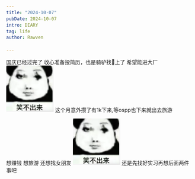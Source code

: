 ```yaml
---
title: "2024-10-07"
pubDate: 2024-10-07
intro: DIARY
tag: life
author: Rawven

---
```

国庆已经过完了 收心准备投简历，也是骑驴找🐎上了 希望能进大厂
![](https://raw.githubusercontent.com/Rawven/image/main/20241007004408.png)
这个月意外攒了有1k下来,等ospp也下来就出去旅游

想赚钱 想旅游 还想找女朋友
![](https://raw.githubusercontent.com/Rawven/image/main/20241007004408.png)
还是先找好实习再想后面两件事吧